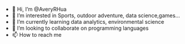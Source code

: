 - 👋 Hi, I’m @AveryRHua
- 👀 I’m interested in Sports, outdoor adventure, data science,games...
- 🌱 I’m currently learning data analytics, environmental science
- 💞️ I’m looking to collaborate on programming languages 
- 📫 How to reach me 

<!---
AveryRHua/AveryRHua is a ✨ special ✨ repository because its `README.md` (this file) appears on your GitHub profile.
You can click the Preview link to take a look at your changes.
--->
